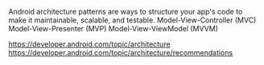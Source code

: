 Android architecture patterns are ways to structure your app's code to make it maintainable, scalable, and testable.
Model-View-Controller (MVC)
Model-View-Presenter (MVP)
Model-View-ViewModel (MVVM)

https://developer.android.com/topic/architecture
https://developer.android.com/topic/architecture/recommendations
